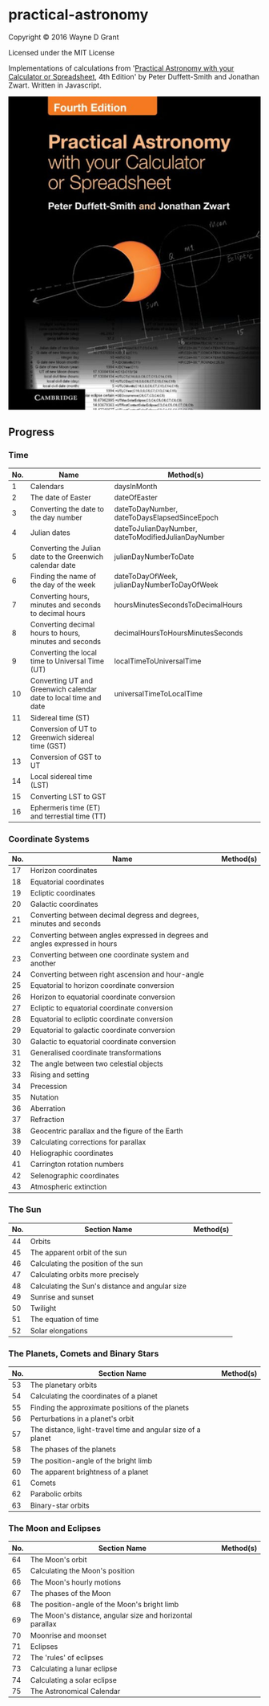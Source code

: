 # practical-astronomy

Copyright © 2016 Wayne D Grant

Licensed under the MIT License

Implementations of calculations from '[Practical Astronomy with your Calculator or Spreadsheet](https://en.wikipedia.org/wiki/Practical_Astronomy_with_your_Calculator), 4th Edition' by Peter Duffett-Smith and Jonathan Zwart. Written in Javascript.

![alt tag](practical-astronomy-with-your-calculator-or-spreadsheet.jpg)

## Progress

### Time

| No. | Name                                                             | Method(s)                                                            |
|-----|------------------------------------------------------------------|----------------------------------------------------------------------|
| 1   | Calendars                                                        | daysInMonth                                                          |
| 2   | The date of Easter                                               | dateOfEaster                                                         |
| 3   | Converting the date to the day number                            | dateToDayNumber, dateToDaysElapsedSinceEpoch                         |
| 4   | Julian dates                                                     | dateToJulianDayNumber, dateToModifiedJulianDayNumber                 |
| 5   | Converting the Julian date to the Greenwich calendar date        | julianDayNumberToDate                                                |
| 6   | Finding the name of the day of the week                          | dateToDayOfWeek, julianDayNumberToDayOfWeek                          |
| 7   | Converting hours, minutes and seconds to decimal hours           | hoursMinutesSecondsToDecimalHours                                    |
| 8   | Converting decimal hours to hours, minutes and seconds           | decimalHoursToHoursMinutesSeconds                                    |
| 9   | Converting the local time to Universal Time (UT)                 | localTimeToUniversalTime                                             |
| 10  | Converting UT and Greenwich calendar date to local time and date | universalTimeToLocalTime                                             |
| 11  | Sidereal time (ST)                                               |                                                                      |
| 12  | Conversion of UT to Greenwich sidereal time (GST)                |                                                                      |
| 13  | Conversion of GST to UT                                          |                                                                      |
| 14  | Local sidereal time (LST)                                        |                                                                      |
| 15  | Converting LST to GST                                            |                                                                      |
| 16  | Ephermeris time (ET) and terrestial time (TT)                    |                                                                      |

### Coordinate Systems

| No. | Name                                                                         | Method(s)                                              |
|-----|------------------------------------------------------------------------------|--------------------------------------------------------|
| 17  | Horizon coordinates                                                          |                                                        |
| 18  | Equatorial coordinates                                                       |                                                        |
| 19  | Ecliptic coordinates                                                         |                                                        |
| 20  | Galactic coordinates                                                         |                                                        |
| 21  | Converting between decimal degress and degrees, minutes and seconds          |                                                        |
| 22  | Converting between angles expressed in degrees and angles expressed in hours |                                                        |
| 23  | Converting between one coordinate system and another                         |                                                        |
| 24  | Converting between right ascension and hour-angle                            |                                                        |
| 25  | Equatorial to horizon coordinate conversion                                  |                                                        |
| 26  | Horizon to equatorial coordinate conversion                                  |                                                        |
| 27  | Ecliptic to equatorial coordinate conversion                                 |                                                        |
| 28  | Equatorial to ecliptic coordinate conversion                                 |                                                        |
| 29  | Equatorial to galactic coordinate conversion                                 |                                                        |
| 30  | Galactic to equatorial coordinate conversion                                 |                                                        |
| 31  | Generalised coordinate transformations                                       |                                                        |
| 32  | The angle between two celestial objects                                      |                                                        |
| 33  | Rising and setting                                                           |                                                        |
| 34  | Precession                                                                   |                                                        |
| 35  | Nutation                                                                     |                                                        |
| 36  | Aberration                                                                   |                                                        |
| 37  | Refraction                                                                   |                                                        |
| 38  | Geocentric parallax and the figure of the Earth                              |                                                        |
| 39  | Calculating corrections for parallax                                         |                                                        |
| 40  | Heliographic coordinates                                                     |                                                        |
| 41  | Carrington rotation numbers                                                  |                                                        |
| 42  | Selenographic coordinates                                                    |                                                        |
| 43  | Atmospheric extinction                                                       |                                                        |

### The Sun

| No. | Section Name                                    | Method(s)                                              |
|-----|-------------------------------------------------|--------------------------------------------------------|
| 44  | Orbits                                          |                                                        |
| 45  | The apparent orbit of the sun                   |                                                        |
| 46  | Calculating the position of the sun             |                                                        |
| 47  | Calculating orbits more precisely               |                                                        |
| 48  | Calculating the Sun's distance and angular size |                                                        |
| 49  | Sunrise and sunset                              |                                                        |
| 50  | Twilight                                        |                                                        |
| 51  | The equation of time                            |                                                        |
| 52  | Solar elongations                               |                                                        |

### The Planets, Comets and Binary Stars

| No. | Section Name                                                 | Method(s)                                              |
|-----|--------------------------------------------------------------|--------------------------------------------------------|
| 53  | The planetary orbits                                         |                                                        |
| 54  | Calculating the coordinates of a planet                      |                                                        |
| 55  | Finding the approximate positions of the planets             |                                                        |
| 56  | Perturbations in a planet's orbit                            |                                                        |
| 57  | The distance, light-travel time and angular size of a planet |                                                        |
| 58  | The phases of the planets                                    |                                                        |
| 59  | The position-angle of the bright limb                        |                                                        |
| 60  | The apparent brightness of a planet                          |                                                        |
| 61  | Comets                                                       |                                                        |
| 62  | Parabolic orbits                                             |                                                        |
| 63  | Binary-star orbits                                           |                                                        |

### The Moon and Eclipses

| No. | Section Name                                              | Method(s)                                              |
|-----|-----------------------------------------------------------|--------------------------------------------------------|
| 64  | The Moon's orbit                                          |                                                        |
| 65  | Calculating the Moon's position                           |                                                        |
| 66  | The Moon's hourly motions                                 |                                                        |
| 67  | The phases of the Moon                                    |                                                        |
| 68  | The position-angle of the Moon's bright limb              |                                                        |
| 69  | The Moon's distance, angular size and horizontal parallax |                                                        |
| 70  | Moonrise and moonset                                      |                                                        |
| 71  | Eclipses                                                  |                                                        |
| 72  | The 'rules' of eclipses                                   |                                                        |
| 73  | Calculating a lunar eclipse                               |                                                        |
| 74  | Calculating a solar eclipse                               |                                                        |
| 75  | The Astronomical Calendar                                 |                                                        |

